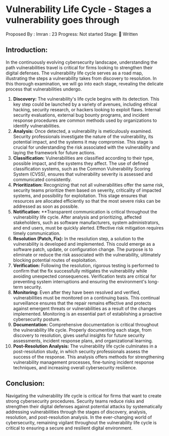# Vulnerability Life Cycle - Stages a vulnerability goes through

Proposed By : Imran
: 23
Progress: Not started
Stage: 📝 Written

## Introduction:

In the continuously evolving cybersecurity landscape, understanding the path vulnerabilities travel is critical for firms looking to strengthen their digital defenses. The vulnerability life cycle serves as a road map, illustrating the steps a vulnerability takes from discovery to resolution. In this thorough examination, we will go into each stage, revealing the delicate process that vulnerabilities undergo.

1. **Discovery:**
The vulnerability's life cycle begins with its detection. This key step could be launched by a variety of avenues, including ethical hacking, security research, or hackers looking to exploit flaws. Internal security evaluations, external bug bounty programs, and incident response procedures are common methods used by organizations to identify vulnerabilities.
2. **Analysis:**
Once detected, a vulnerability is meticulously examined. Security professionals investigate the nature of the vulnerability, its potential impact, and the systems it may compromise. This stage is crucial for understanding the risk associated with the vulnerability and laying the framework for future actions.
3. **Classification:**
Vulnerabilities are classified according to their type, possible impact, and the systems they affect. The use of defined classification systems, such as the Common Vulnerability Scoring System (CVSS), ensures that vulnerability severity is assessed and communicated consistently.
4. **Prioritization:**
Recognizing that not all vulnerabilities offer the same risk, security teams prioritize them based on severity, criticality of impacted systems, and possibility for exploitation. This stage ensures that resources are allocated efficiently so that the most severe risks can be addressed as soon as possible.
5. **Notification:** **Transparent communication is critical throughout the vulnerability life cycle. After analysis and prioritizing, affected stakeholders, such as software manufacturers, system administrators, and end users, must be quickly alerted. Effective risk mitigation requires timely communication.
6. **Resolution (Patch, Fix):**
In the resolution step, a solution to the vulnerability is developed and implemented. This could emerge as a software patch, update, or configuration change. The purpose is to eliminate or reduce the risk associated with the vulnerability, ultimately blocking potential routes of exploitation.
7. **Verification:**
Following the resolution, rigorous testing is performed to confirm that the fix successfully mitigates the vulnerability while avoiding unexpected consequences. Verification tests are critical for preventing system interruptions and ensuring the environment's long-term security.
8. **Monitoring:**
Even after they have been resolved and verified, vulnerabilities must be monitored on a continuing basis. This continual surveillance ensures that the repair remains effective and protects against emergent threats or vulnerabilities as a result of the changes implemented. Monitoring is an essential part of establishing a proactive cybersecurity posture.
9. **Documentation:**
Comprehensive documentation is critical throughout the vulnerability life cycle. Properly documenting each stage, from discovery to resolution, gives useful insights for future security assessments, incident response plans, and organizational learning.
10. **Post-Resolution Analysis:**
The vulnerability life cycle culminates in a post-resolution study, in which security professionals assess the success of the response. This analysis offers methods for strengthening vulnerability management processes, fine-tuning incident response techniques, and increasing overall cybersecurity resilience.

## Conclusion:

Navigating the vulnerability life cycle is critical for firms that want to create strong cybersecurity procedures. Security teams reduce risks and strengthen their digital defenses against potential attacks by systematically addressing vulnerabilities through the stages of discovery, analysis, resolution, and post-resolution analysis. In the ever-changing world of cybersecurity, remaining vigilant throughout the vulnerability life cycle is critical to ensuring a secure and resilient digital environment.